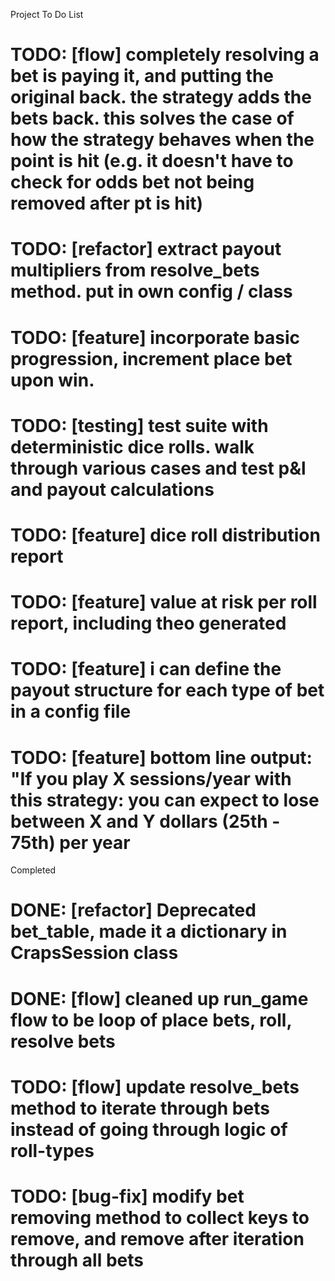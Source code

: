 Project To Do List

# TODO: [flow] completely resolving a bet is paying it, and putting the original back. the strategy adds the bets back. this solves the case of how the strategy behaves when the point is hit (e.g. it doesn't have to check for odds bet not being removed after pt is hit)
# TODO: [refactor] extract payout multipliers from resolve_bets method. put in own config / class
# TODO: [feature] incorporate basic progression, increment place bet upon win.
# TODO: [testing] test suite with deterministic dice rolls. walk through various cases and test p&l and payout calculations
# TODO: [feature] dice roll distribution report
# TODO: [feature] value at risk per roll report, including theo generated
# TODO: [feature] i can define the payout structure for each type of bet in a config file
# TODO: [feature] bottom line output: "If you play X sessions/year with this strategy: you can expect to lose between X and Y dollars (25th - 75th) per year


Completed
# DONE: [refactor] Deprecated bet_table, made it a dictionary in CrapsSession class
# DONE: [flow] cleaned up run_game flow to be loop of place bets, roll, resolve bets
# TODO: [flow] update resolve_bets method to iterate through bets instead of going through logic of roll-types
# TODO: [bug-fix] modify bet removing method to collect keys to remove, and remove after iteration through all bets